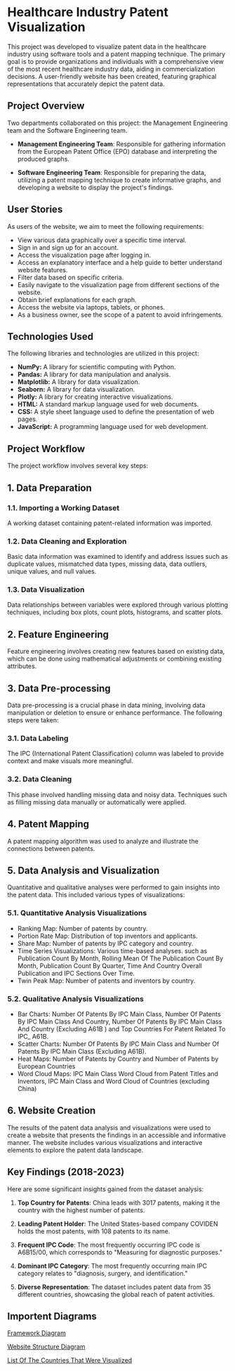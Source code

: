 # Healthcare Industry Patent Visualization

This project was developed to visualize patent data in the healthcare industry using software tools and a patent mapping technique. The primary goal is to provide organizations and individuals with a comprehensive view of the most recent healthcare industry data, aiding in commercialization decisions. A user-friendly website has been created, featuring graphical representations that accurately depict the patent data.

## Project Overview

Two departments collaborated on this project: the Management Engineering team and the Software Engineering team.

- **Management Engineering Team**: Responsible for gathering information from the European Patent Office (EPO) database and interpreting the produced graphs.

- **Software Engineering Team**: Responsible for preparing the data, utilizing a patent mapping technique to create informative graphs, and developing a website to display the project's findings.

## User Stories

As users of the website, we aim to meet the following requirements:

- View various data graphically over a specific time interval.
- Sign in and sign up for an account.
- Access the visualization page after logging in.
- Access an explanatory interface and a help guide to better understand website features.
- Filter data based on specific criteria.
- Easily navigate to the visualization page from different sections of the website.
- Obtain brief explanations for each graph.
- Access the website via laptops, tablets, or phones.
- As a business owner, see the scope of a patent to avoid infringements.

## Technologies Used

The following libraries and technologies are utilized in this project:

- **NumPy:** A library for scientific computing with Python.
- **Pandas:** A library for data manipulation and analysis.
- **Matplotlib:** A library for data visualization.
- **Seaborn:** A library for data visualization.
- **Plotly:** A library for creating interactive visualizations.
- **HTML:** A standard markup language used for web documents.
- **CSS:** A style sheet language used to define the presentation of web pages.
- **JavaScript:** A programming language used for web development.

## Project Workflow

The project workflow involves several key steps:
## 1. Data Preparation
### 1.1. Importing a Working Dataset
A working dataset containing patent-related information was imported. 

### 1.2. Data Cleaning and Exploration
Basic data information was examined to identify and address issues such as duplicate values, mismatched data types, missing data, data outliers, unique values, and null values. 

### 1.3. Data Visualization
Data relationships between variables were explored through various plotting techniques, including box plots, count plots, histograms, and scatter plots.

## 2. Feature Engineering
Feature engineering involves creating new features based on existing data, which can be done using mathematical adjustments or combining existing attributes.

## 3. Data Pre-processing
Data pre-processing is a crucial phase in data mining, involving data manipulation or deletion to ensure or enhance performance. The following steps were taken:

### 3.1. Data Labeling
The IPC (International Patent Classification) column was labeled to provide context and make visuals more meaningful.
### 3.2. Data Cleaning
This phase involved handling missing data and noisy data. Techniques such as filling missing data manually or automatically were applied.

## 4. Patent Mapping
A patent mapping algorithm was used to analyze and illustrate the connections between patents. 

## 5. Data Analysis and Visualization
Quantitative and qualitative analyses were performed to gain insights into the patent data. This included various types of visualizations:

### 5.1. Quantitative Analysis Visualizations
- Ranking Map: Number of patents by country.
- Portion Rate Map: Distribution of top inventors and applicants.
- Share Map: Number of patents by IPC category and country.
- Time Series Visualizations: Various time-based analyses. such as Publication Count By Month, Rolling Mean Of The Publication Count By Month,
   Publication Count By Quarter, Time And Country Overall Publication and IPC Sections Over Time.
- Twin Peak Map: Number of patents and inventors by country.

### 5.2. Qualitative Analysis Visualizations
- Bar Charts:  Number Of Patents By IPC Main Class,  Number Of Patents By IPC Main Class And Country, Number Of Patents By IPC Main Class And Country (Excluding 
              A61B ) and  Top Countries For Patent Related To IPC_ A61B.
- Scatter Charts:  Number Of Patents By IPC Main Class and Number Of Patents By IPC Main Class (Excluding A61B).
- Heat Maps: Number of Patents by Country and Number of Patents by European Countries
- Word Cloud Maps: IPC Main Class Word Cloud from Patent Titles and Inventors, IPC Main Class and Word Cloud of Countries (excluding China)

## 6. Website Creation
The results of the patent data analysis and visualizations were used to create a website that presents the findings in an accessible and informative manner. The website includes various visualizations and interactive elements to explore the patent data landscape.


## Key Findings (2018-2023)
Here are some significant insights gained from the dataset analysis:

1. **Top Country for Patents**: China leads with 3017 patents, making it the country with the highest number of patents.

2. **Leading Patent Holder**: The United States-based company COVIDEN holds the most patents, with 108 patents to its name.

3. **Frequent IPC Code**: The most frequently occurring IPC code is A6B15/00, which corresponds to "Measuring for diagnostic purposes."

4. **Dominant IPC Category**: The most frequently occurring main IPC category relates to "diagnosis, surgery, and identification."

5. **Diverse Representation**: The dataset includes patent data from 35 different countries, showcasing the global reach of patent activities.

## Importent Diagrams

[Framework Diagram](https://github.com/umnaih/CapstoneProject_PatnetMapping/blob/main/Picture1-Freamwork%20diagram.png)

[Website Structure Diagram](https://github.com/umnaih/CapstoneProject_PatnetMapping/blob/main/Picture2-Website%20structure%20diagram.png)

[List Of The Countries That Were Visualized](https://github.com/umnaih/CapstoneProject_PatnetMapping/blob/main/Picture3-List%20of%20the%20Countries%20That%20Were%20Visualized.png)
